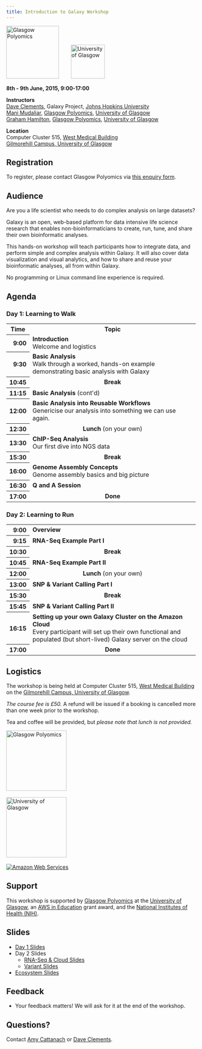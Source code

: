```yaml
---
title: Introduction to Galaxy Workshop
---
```

<div class='center'>
<a href='http://www.polyomics.gla.ac.uk/'><img src="/src/images/logos/GlasgowPolyomics.jpg" alt="Glasgow Polyomics" height="140" /></a>
&nbsp;&nbsp;&nbsp;&nbsp;&nbsp;&nbsp; 
<a href='http://www.gla.ac.uk/'><img src="/src/images/logos/UGlasgowLogo.jpg" alt="University of Glasgow" height="90" /></a> 


**8th - 9th June, 2015, 9:00-17:00**

**Instructors** <br /> 
[Dave Clements](/people/dave-clements/), Galaxy Project, [Johns Hopkins University](http://www.jhu.edu)<br />
[Mani Mudaliar](http://www.polyomics.gla.ac.uk/biog-manimudaliar.html), [Glasgow Polyomics](http://www.polyomics.gla.ac.uk/), [University of Glasgow](http://www.gla.ac.uk/)<br />
[Graham Hamilton](http://www.polyomics.gla.ac.uk/biog-ghamilton.html),  [Glasgow Polyomics](http://www.polyomics.gla.ac.uk/), [University of Glasgow](http://www.gla.ac.uk/)<br />

**Location** <br />
Computer Cluster 515, [West Medical Building](https://www.google.com/maps/d/viewer?mid=zZknrdmWVuSw.keZz3F2UsyRc)<br /> [Gilmorehill Campus, University of Glasgow](https://www.google.com/maps/d/viewer?mid=zZknrdmWVuSw.keZz3F2UsyRc)

</div>

## Registration

To register, please contact Glasgow Polyomics via [this enquiry form](http://www.polyomics.gla.ac.uk/enquiry.php).

## Audience

Are you a life scientist who needs to do complex analysis on large datasets?

Galaxy is an open, web-based platform for data intensive life science research that enables non-bioinformaticians to create, run, tune, and share their own bioinformatic analyses.

This hands-on workshop will teach participants how to integrate data, and perform simple and complex analysis within Galaxy.  It will also cover data visualization and visual analytics, and how to share and reuse your bioinformatic analyses, all from within Galaxy.

No programming or Linux command line experience is required.

## Agenda

### Day 1: Learning to Walk

<table>
  <tr class="th" >
    <th> Time </th>
    <th> Topic </th>
  </tr>
  <tr>
    <th style=" text-align: right;"> 9:00 </th>
    <td> <strong>Introduction</strong><div class='indent'>Welcome and logistics</div> </td>
  </tr>
  <tr>
    <th style=" text-align: right;"> 9:30 </th>
    <td> <strong>Basic Analysis</strong><div class='indent'>Walk through a worked, hands-on example demonstrating basic analysis with Galaxy</div> </td>
  </tr>
  <tr>
    <th style=" text-align: right;"> 10:45 </th>
    <td style=" text-align: center;"> <strong>Break</strong> </td>
  </tr>
  <tr>
    <th style=" text-align: right;"> 11:15 </th>
    <td> <strong>Basic Analysis</strong> (cont'd)</td>
  </tr>
  <tr>
    <th style=" text-align: right;"> 12:00 </th>
    <td> <strong>Basic Analysis into Reusable Workflows</strong> <div class='indent'>Genericise our analysis into something we can use again.</div> </td>
  </tr>
  <tr>
    <th style=" text-align: right;"> 12:30 </th>
    <td style=" text-align: center;"> <strong>Lunch</strong> (on your own) </td>
  </tr>
  <tr>
    <th style=" text-align: right;"> 13:30 </th>
    <td> <strong>ChIP-Seq Analysis</strong><div class='indent'>Our first dive into NGS data</div> </td>
  </tr>
  <tr>
    <th style=" text-align: right;"> 15:30 </th>
    <td style=" text-align: center;"> <strong>Break</strong> </td>
  </tr>
  <tr>
    <th style=" text-align: right;"> 16:00 </th>
    <td> <strong>Genome Assembly Concepts</strong><div class='indent'>Genome assembly basics and big picture</div>  </td>
  </tr>
  <tr>
    <th style=" text-align: right;"> 16:30 </th>
    <td> <strong>Q and A Session</strong> </td>
  </tr>
  <tr>
    <th style=" text-align: right;"> 17:00 </th>
    <td style=" text-align: center;"> <strong>Done</strong> </td>
  </tr>
</table>


### Day 2: Learning to Run

<table>
  <tr>
    <th style=" text-align: right;"> 9:00 </th>
    <td> <strong>Overview</strong> </td>
  </tr>
  <tr>
    <th style=" text-align: right;"> 9:15 </th>
    <td> <strong>RNA-Seq Example Part I</strong> </td>
  </tr>
  <tr>
    <th style=" text-align: right;"> 10:30 </th>
    <td style=" text-align: center;"> <strong>Break</strong> </td>
  </tr>
  <tr>
    <th style=" text-align: right;"> 10:45 </th>
    <td> <strong>RNA-Seq Example Part II</strong> </td>
  </tr>
  <tr>
    <th style=" text-align: right;"> 12:00 </th>
    <td style=" text-align: center;"> <strong>Lunch</strong> (on your own) </td>
  </tr>
  <tr>
    <th style=" text-align: right;"> 13:00 </th>
    <td> <strong>SNP & Variant Calling Part I</strong>  </td>
  </tr>
  <tr>
    <th style=" text-align: right;"> 15:30 </th>
    <td style=" text-align: center;"> <strong>Break</strong> </td>
  </tr>
  <tr>
    <th style=" text-align: right;"> 15:45 </th>
    <td> <strong> SNP & Variant Calling Part II</strong> </td>
  </tr>
  <tr>
    <th style=" text-align: right;"> 16:15 </th>
    <td> <strong>Setting up your own Galaxy Cluster on the Amazon Cloud</strong><div class='indent'>Every participant will set up their own functional and populated (but short-lived) Galaxy server on the cloud </div> </td>
  </tr>
  <tr>
    <th style=" text-align: right;"> 17:00 </th>
    <td style=" text-align: center;"> <strong>Done</strong> </td>
  </tr>
</table>



## Logistics

The workshop is being held at Computer Cluster 515, [West Medical Building](https://www.google.com/maps/d/viewer?mid=zZknrdmWVuSw.keZz3F2UsyRc) on the [Gilmorehill Campus, University of Glasgow](https://www.google.com/maps/d/viewer?mid=zZknrdmWVuSw.keZz3F2UsyRc).

*The course fee is £50.*  A refund will be issued if a booking is cancelled more than one week prior to the workshop.

Tea and coffee will be provided, but *please note that lunch is not provided.*

<div class='right center'>
<a href='http://www.polyomics.gla.ac.uk/'><img src="/src/images/logos/GlasgowPolyomics.jpg" alt="Glasgow Polyomics" width="160" /></a><br /><br />
<a href='http://www.gla.ac.uk/'><img src="/src/images/logos/UGlasgowLogo.jpg" alt="University of Glasgow" width="160" /></a><br /><br />
<a href='http://aws.amazon.com/'><img src="/src/images/logos/AWSLogo.png" alt="Amazon Web Services" /></a>
</div>

## Support

This workshop is supported by [Glasgow Polyomics](http://www.polyomics.gla.ac.uk/) at the [University of Glasgow](http://www.gla.ac.uk/), an [AWS in Education](http://aws.amazon.com/education/) grant award, and the [National Institutes of Health (NIH)](http://www.nih.gov).

## Slides

* [Day 1 Slides](https://depot.galaxyproject.org/hub/attachments/documents/presentations/2015UGlasgowWorkshop_Day1.pdf) 
* Day 2 Slides
  * [RNA-Seq & Cloud Slides](https://depot.galaxyproject.org/hub/attachments/documents/presentations/2015UGlasgowWorkshop_Day2_RNA_Cloud.pdf) 
  * [Variant Slides](https://depot.galaxyproject.org/hub/attachments/documents/presentations/2015UGlasgowWorkshop_Day2_Varaint.pdf) 
* [Ecosystem Slides](https://depot.galaxyproject.org/hub/attachments/documents/presentations/2015UGlasgowWorkshop_Ecosystem.pdf) 

## Feedback

* Your feedback matters!  We will ask for it at the end of the workshop.

## Questions?

Contact [Amy Cattanach](http://www.gla.ac.uk/stafflist/?action=person&id=4cddece38a97) or [Dave Clements](/people/dave-clements/).
